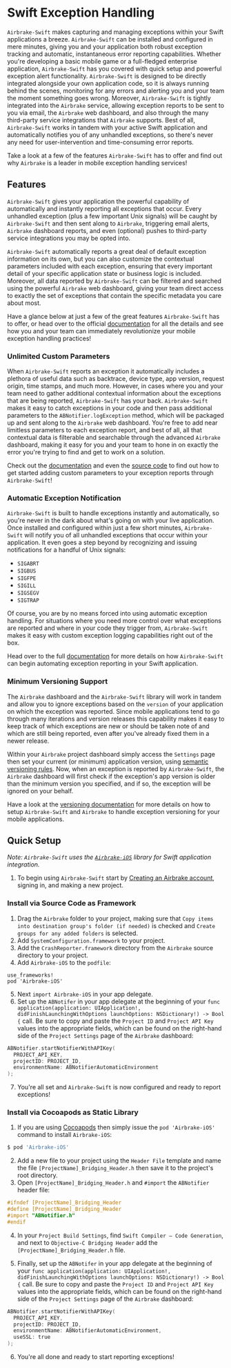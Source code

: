 # Swift Exception Handling

`Airbrake-Swift` makes capturing and managing exceptions within your Swift applications a breeze.  `Airbrake-Swift` can be installed and configured in mere minutes, giving you and your application both robust exception tracking and automatic, instantaneous error reporting capabilities.  Whether you're developing a basic mobile game or a full-fledged enterprise application, `Airbrake-Swift` has you covered with quick setup and powerful exception alert functionality.  `Airbrake-Swift` is designed to be directly integrated alongside your own application code, so it is always running behind the scenes, monitoring for any errors and alerting you and your team the moment something goes wrong.  Moreover, `Airbrake-Swift` is tightly integrated into the `Airbrake` service, allowing exception reports to be sent to you via email, the `Airbrake` web dashboard, and also through the many third-party service integrations that `Airbrake` supports.  Best of all, `Airbrake-Swift` works in tandem with your active Swift application and automatically notifies you of any unhandled exceptions, so there's never any need for user-intervention and time-consuming error reports.

Take a look at a few of the features `Airbrake-Swift` has to offer and find out why `Airbrake` is a leader in mobile exception handling services!

## Features

`Airbrake-Swift` gives your application the powerful capability of automatically and instantly reporting all exceptions that occur.  Every unhandled exception (plus a few important Unix signals) will be caught by `Airbrake-Swift` and then sent along to `Airbrake`, triggering email alerts, `Airbrake` dashboard reports, and even (optional) pushes to third-party service integrations you may be opted into.

`Airbrake-Swift` automatically reports a great deal of default exception information on its own, but you can also customize the contextual parameters included with each exception, ensuring that every important detail of your specific application state or business logic is included.  Moreover, all data reported by `Airbrake-Swift` can be filtered and searched using the powerful `Airbrake` web dashboard, giving your team direct access to exactly the set of exceptions that contain the specific metadata you care about most.

Have a glance below at just a few of the great features `Airbrake-Swift` has to offer, or head over to the official [documentation](https://github.com/airbrake/airbrake-ios) for all the details and see how you and your team can immediately revolutionize your mobile exception handling practices!

### Unlimited Custom Parameters

When `Airbrake-Swift` reports an exception it automatically includes a plethora of useful data such as backtrace, device type, app version, request origin, time stamps, and much more.  However, in cases where you and your team need to gather additional contextual information about the exceptions that are being reported, `Airbrake-Swift` has your back.  `Airbrake-Swift` makes it easy to catch exceptions in your code and then pass additional parameters to the `ABNotifier.logException` method, which will be packaged up and sent along to the `Airbrake` web dashboard.  You're free to add near limitless parameters to each exception report, and best of all, all that contextual data is filterable and searchable through the advanced `Airbrake` dashboard, making it easy for you and your team to hone in on exactly the error you're trying to find and get to work on a solution.

Check out the [documentation](https://github.com/airbrake/airbrake-ios#custom-exception-logging) and even the [source code](https://github.com/airbrake/airbrake-ios/blob/master/Airbrake/notifier/ABNotifier.h#L174) to find out how to get started adding custom parameters to your exception reports through `Airbrake-Swift`!

### Automatic Exception Notification

`Airbrake-Swift` is built to handle exceptions instantly and automatically, so you're never in the dark about what's going on with your live application.  Once installed and configured within just a few short minutes, `Airbrake-Swift` will notify you of all unhandled exceptions that occur within your application.  It even goes a step beyond by recognizing and issuing notifications for a handful of Unix signals:

- `SIGABRT`
- `SIGBUS`
- `SIGFPE`
- `SIGILL`
- `SIGSEGV`
- `SIGTRAP`

Of course, you are by no means forced into using automatic exception handling.  For situations where you need more control over what exceptions are reported and where in your code they trigger from, `Airbrake-Swift` makes it easy with custom exception logging capabilities right out of the box.

Head over to the full [documentation](https://github.com/airbrake/airbrake-ios#signals) for more details on how `Airbrake-Swift` can begin automating exception reporting in your Swift application.

### Minimum Versioning Support

The `Airbrake` dashboard and the `Airbrake-Swift` library will work in tandem and allow you to ignore exceptions based on the `version` of your application on which the exception was reported.  Since mobile applications tend to go through many iterations and version releases this capability makes it easy to keep track of which exceptions are new or should be taken note of and which are still being reported, even after you've already fixed them in a newer release.

Within your `Airbrake` project dashboard simply access the `Settings` page then set your current (or minimum) application version, using [semantic versioning rules](http://semver.org/).  Now, when an exception is reported by `Airbrake-Swift`, the `Airbrake` dashboard will first check if the exception's app version is older than the minimum version you specified, and if so, the exception will be ignored on your behalf.

Have a look at the [versioning documentation](https://airbrake.io/docs/airbrake-android-ios/app-versions/) for more details on how to setup `Airbrake-Swift` and `Airbrake` to handle exception versioning for your mobile applications.

## Quick Setup

_Note: `Airbrake-Swift` uses the [`Airbrake-iOS`](https://github.com/airbrake/airbrake-ios) library for Swift application integration._

1. To begin using `Airbrake-Swift` start by [Creating an Airbrake account](https://airbrake.io/account/new), signing in, and making a new project.

### Install via Source Code as Framework

1. Drag the `Airbrake` folder to your project, making sure that `Copy items into destination group's folder (if needed)` is checked and `Create groups for any added folders` is selected.
2. Add `SystemConfiguration.framework` to your project.
3. Add the `CrashReporter.framework` directory from the `Airbrake` source directory to your project.
4. Add `Airbrake-iOS` to the `podfile`:

```
use_frameworks!
pod 'Airbrake-iOS'
```

5. Next `import Airbrake-iOS` in your app delegate.
6. Set up the `ABNotifer` in your app delegate at the beginning of your `func application(application: UIApplication!, didFinishLaunchingWithOptions launchOptions: NSDictionary!) -> Bool {` call.  Be sure to copy and paste the `Project ID` and `Project API Key` values into the appropriate fields, which can be found on the right-hand side of the `Project Settings` page of the `Airbrake` dashboard:

```objective-c
ABNotifier.startNotifierWithAPIKey(
  PROJECT_API_KEY,
  projectID: PROJECT_ID,
  environmentName: ABNotifierAutomaticEnvironment
);
```

7. You're all set and `Airbrake-Swift` is now configured and ready to report exceptions!

### Install via Cocoapods as Static Library

1. If you are using [Cocoapods](https://cocoapods.org/) then simply issue the `pod 'Airbrake-iOS'` command to install `Airbrake-iOS`:

```bash
$ pod 'Airbrake-iOS'
```

2. Add a new file to your project using the `Header File` template and name the file `[ProjectName]_Bridging_Header.h` then save it to the project's root directory.
3. Open `[ProjectName]_Bridging_Header.h` and `#import` the `ABNotifier` header file:

```objective-c
#ifndef [ProjectName]_Bridging_Header
#define [ProjectName]_Bridging_Header
#import "ABNotifier.h"
#endif
```

4. In your `Project Build Settings`, find `Swift Compiler – Code Generation`, and next to `Objective-C Bridging Header` add the `[ProjectName]_Bridging_Header.h` file.

5. Finally, set up the `ABNotifer` in your app delegate at the beginning of your `func application(application: UIApplication!, didFinishLaunchingWithOptions launchOptions: NSDictionary!) -> Bool {` call.  Be sure to copy and paste the `Project ID` and `Project API Key` values into the appropriate fields, which can be found on the right-hand side of the `Project Settings` page of the `Airbrake` dashboard:

```objective-c
ABNotifier.startNotifierWithAPIKey(
  PROJECT_API_KEY,
  projectID: PROJECT_ID,
  environmentName: ABNotifierAutomaticEnvironment,
  useSSL: true
);
```

6. You're all done and ready to start reporting exceptions!